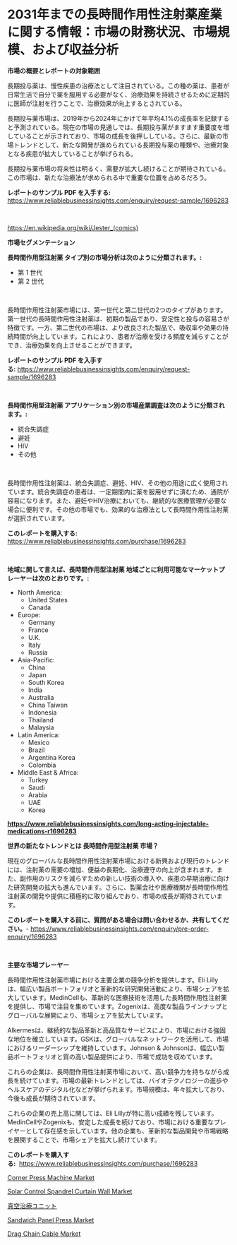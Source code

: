 <p><h1>2031年までの長時間作用性注射薬産業に関する情報：市場の財務状況、市場規模、および収益分析</h1></p><p><strong>市場の概要とレポートの対象範囲</strong></p>
<p><p>長期投与薬は、慢性疾患の治療法として注目されている。この種の薬は、患者が日常生活で自分で薬を服用する必要がなく、治療効果を持続させるために定期的に医師が注射を行うことで、治療効果が向上するとされている。</p><p>長期投与薬市場は、2019年から2024年にかけて年平均4.1%の成長率を記録すると予測されている。現在の市場の見通しでは、長期投与薬がますます重要度を増していることが示されており、市場の成長を後押ししている。さらに、最新の市場トレンドとして、新たな開発が進められている長期投与薬の種類や、治療対象となる疾患が拡大していることが挙げられる。</p><p>長期投与薬市場の将来性は明るく、需要が拡大し続けることが期待されている。この市場は、新たな治療法が求められる中で重要な位置を占めるだろう。</p></p>
<p><strong>レポートのサンプル PDF を入手する:</strong> <a href="https://www.reliablebusinessinsights.com/enquiry/request-sample/1696283">https://www.reliablebusinessinsights.com/enquiry/request-sample/1696283</a></p>
<p>&nbsp;</p>
<p><a href="https://en.wikipedia.org/wiki/Jester_(comics)">https://en.wikipedia.org/wiki/Jester_(comics)</a></p>
<p><strong>市場セグメンテーション</strong></p>
<p><strong>長時間作用型注射薬 タイプ別の市場分析は次のように分類されます。:</strong></p>
<p><ul><li>第 1 世代</li><li>第 2 世代</li></ul></p>
<p>&nbsp;</p>
<p><p>長時間作用性注射薬市場には、第一世代と第二世代の2つのタイプがあります。第一世代の長時間作用性注射薬は、初期の製品であり、安定性と投与の容易さが特徴です。一方、第二世代の市場は、より改良された製品で、吸収率や効果の持続時間が向上しています。これにより、患者が治療を受ける頻度を減らすことができ、治療効果を向上させることができます。</p></p>
<p><strong>レポートのサンプル PDF を入手する:</strong>&nbsp;<a href="https://www.reliablebusinessinsights.com/enquiry/request-sample/1696283">https://www.reliablebusinessinsights.com/enquiry/request-sample/1696283</a></p>
<p>&nbsp;</p>
<p><strong> 長時間作用型注射薬 アプリケーション別の市場産業調査は次のように分類されます。:</strong></p>
<p><ul><li>統合失調症</li><li>避妊</li><li>HIV</li><li>その他</li></ul></p>
<p>&nbsp;</p>
<p><p>長時間作用性注射薬は、統合失調症、避妊、HIV、その他の用途に広く使用されています。統合失調症の患者は、一定期間内に薬を服用せずに済むため、通院が容易になります。また、避妊やHIV治療においても、継続的な医療管理が必要な場合に便利です。その他の市場でも、効果的な治療法として長時間作用性注射薬が選択されています。</p></p>
<p><strong>このレポートを購入する:</strong>&nbsp; <a href="https://www.reliablebusinessinsights.com/purchase/1696283">https://www.reliablebusinessinsights.com/purchase/1696283</a></p>
<p>&nbsp;</p>
<p><strong>地域に関して言えば、長時間作用型注射薬 地域ごとに利用可能なマーケットプレーヤーは次のとおりです。:</strong></p>
<p><ul>
    <li>
        North America:
        <ul>
            <li>United States</li>
            <li>Canada</li>
        </ul>
    </li>
    <li>
        Europe:
        <ul>
            <li>Germany</li>
            <li>France</li>
            <li>U.K.</li>
            <li>Italy</li>
            <li>Russia</li>
        </ul>
    </li>
    <li>
        Asia-Pacific:
        <ul>
            <li>China</li>
            <li>Japan</li>
            <li>South Korea</li>
            <li>India</li>
            <li>Australia</li>
            <li>China Taiwan</li>
            <li>Indonesia</li>
            <li>Thailand</li>
            <li>Malaysia</li>
        </ul>
    </li>
    <li>
        Latin America:
        <ul>
            <li>Mexico</li>
            <li>Brazil</li>
            <li>Argentina Korea</li>
            <li>Colombia</li>
        </ul>
    </li>
    <li>
        Middle East & Africa:
        <ul>
            <li>Turkey</li>
            <li>Saudi</li>
            <li>Arabia</li>
            <li>UAE</li>
            <li>Korea</li>
        </ul>
    </li>
    </ul></p>
<p><strong><a href="https://www.reliablebusinessinsights.com/long-acting-injectable-medications-r1696283">https://www.reliablebusinessinsights.com/long-acting-injectable-medications-r1696283</a></strong>&nbsp;</p>
<p><strong>世界の新たなトレンドとは 長時間作用型注射薬 市場？</strong></p>
<p><p>現在のグローバルな長時間作用性注射薬市場における新興および現行のトレンドには、注射薬の需要の増加、便益の長期化、治療遵守の向上が含まれます。また、副作用のリスクを減らすための新しい技術の導入や、疾患の早期治療に向けた研究開発の拡大も進んでいます。さらに、製薬会社や医療機関が長時間作用性注射薬の開発や提供に積極的に取り組んでおり、市場の成長が期待されています。</p></p>
<p><strong>このレポートを購入する前に、質問がある場合は問い合わせるか、共有してください。</strong>- <a href="https://www.reliablebusinessinsights.com/enquiry/pre-order-enquiry/1696283">https://www.reliablebusinessinsights.com/enquiry/pre-order-enquiry/1696283</a></p>
<p>&nbsp;</p>
<p><strong>主要な市場プレーヤー</strong></p>
<p><p>長時間作用性注射薬市場における主要企業の競争分析を提供します。Eli Lillyは、幅広い製品ポートフォリオと革新的な研究開発活動により、市場シェアを拡大しています。MedinCellも、革新的な医療技術を活用した長時間作用性注射薬を提供し、市場で注目を集めています。Zogenixは、高度な製品ラインナップとグローバルな展開により、市場シェアを拡大しています。</p><p>Alkermesは、継続的な製品革新と高品質なサービスにより、市場における強固な地位を確立しています。GSKは、グローバルなネットワークを活用して、市場におけるリーダーシップを維持しています。Johnson & Johnsonは、幅広い製品ポートフォリオと質の高い製品提供により、市場で成功を収めています。</p><p>これらの企業は、長時間作用性注射薬市場において、高い競争力を持ちながら成長を続けています。市場の最新トレンドとしては、バイオテクノロジーの進歩やヘルスケアのデジタル化などが挙げられます。市場規模は、年々拡大しており、今後も成長が期待されています。</p><p>これらの企業の売上高に関しては、Eli Lillyが特に高い成績を残しています。MedinCellやZogenixも、安定した成長を続けており、市場における重要なプレイヤーとして存在感を示しています。他の企業も、革新的な製品開発や市場戦略を展開することで、市場シェアを拡大し続けています。</p></p>
<p><strong>このレポートを購入する:</strong>&nbsp;&nbsp;<a href="https://www.reliablebusinessinsights.com/purchase/1696283">https://www.reliablebusinessinsights.com/purchase/1696283</a></p>
<p><p><a href="https://github.com/yoshih12/Market-Research-Report-List-4/blob/main/corner-press-machine-market.md">Corner Press Machine Market</a></p><p><a href="https://www.linkedin.com/pulse/global-solar-control-spandrel-curtain-wall-market-waqee?trackingId=6zG5UTB3G%2F84ARSqPCx9Ug%3D%3D">Solar Control Spandrel Curtain Wall Market</a></p><p><a href="https://github.com/roulaayoub-saad/Market-Research-Report-List-2/blob/main/7684378164209.md">真空治療ユニット</a></p><p><a href="https://github.com/jerrycopelandthomaswsqd8q/Market-Research-Report-List-3/blob/main/sandwich-panel-press-market.md">Sandwich Panel Press Market</a></p><p><a href="https://www.linkedin.com/pulse/drag-chain-cable-market-share-new-trends-analysis-aveye?trackingId=YwC2wyooHwy%2FU8eui1Hksw%3D%3D">Drag Chain Cable Market</a></p></p>